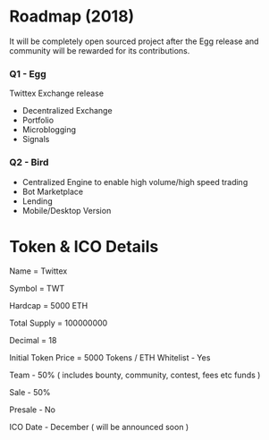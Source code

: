 # Roadmap (2018)

It will be completely open sourced project after the Egg release and community will be rewarded for its contributions.

### Q1 - Egg

Twittex Exchange release

 - Decentralized Exchange
 - Portfolio
 - Microblogging
 - Signals

### Q2 - Bird
  - Centralized Engine to enable high volume/high speed trading
  - Bot Marketplace
  - Lending
  - Mobile/Desktop Version



# Token & ICO Details

Name = Twittex

Symbol = TWT

Hardcap = 5000 ETH

Total Supply = 100000000

Decimal = 18


Initial Token Price  = 5000 Tokens / ETH
Whitelist - Yes

Team - 50% ( includes bounty, community, contest, fees etc funds )

Sale - 50%

Presale - No

ICO Date - December ( will be announced soon )




